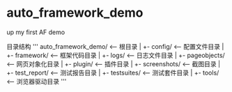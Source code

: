 # auto_framework_demo
up my first AF demo

目录结构
'''
auto_framework_demo/    <-- 根目录
|
+- config/              <-- 配置文件目录
|
+- framework/           <-- 框架代码目录
|
+- logs/                <-- 日志文件目录
|
+- pageobjects/         <-- 网页对象化目录
|
+- plugin/              <-- 插件目录
|
+- screenshots/         <-- 截图目录
|
+- test_report/         <-- 测试报告目录
|
+- testsuites/          <-- 测试套件目录
|
+- tools/               <-- 浏览器驱动目录
'''